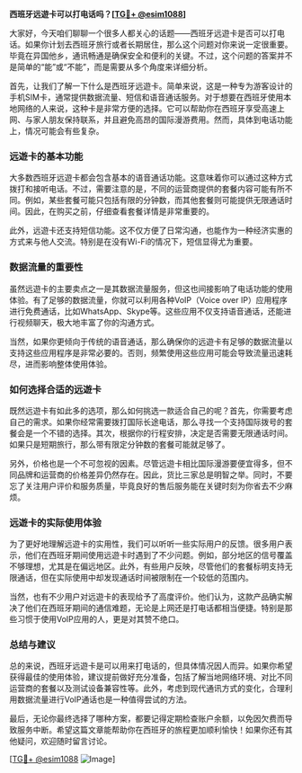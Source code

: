 **西班牙远遊卡可以打电话吗？[[TG💪+ @esim1088](https://t.me/s/esim1088)]**

大家好，今天咱们聊聊一个很多人都关心的话题——西班牙远遊卡是否可以打电话。如果你计划去西班牙旅行或者长期居住，那么这个问题对你来说一定很重要。毕竟在异国他乡，通讯畅通是确保安全和便利的关键。不过，这个问题的答案并不是简单的“能”或“不能”，而是需要从多个角度来详细分析。

首先，让我们了解一下什么是西班牙远遊卡。简单来说，这是一种专为游客设计的手机SIM卡，通常提供数据流量、短信和语音通话服务。对于想要在西班牙使用本地网络的人来说，这种卡是非常方便的选择。它可以帮助你在西班牙享受高速上网、与家人朋友保持联系，并且避免高昂的国际漫游费用。然而，具体到电话功能上，情况可能会有些复杂。

### **远遊卡的基本功能**

大多数西班牙远遊卡都会包含基本的语音通话功能。这意味着你可以通过这种方式拨打和接听电话。不过，需要注意的是，不同的运营商提供的套餐内容可能有所不同。例如，某些套餐可能只包括有限的分钟数，而其他套餐则可能提供无限通话时间。因此，在购买之前，仔细查看套餐详情是非常重要的。

此外，远遊卡还支持短信功能。这不仅方便了日常沟通，也能作为一种经济实惠的方式来与他人交流。特别是在没有Wi-Fi的情况下，短信显得尤为重要。

### **数据流量的重要性**

虽然远遊卡的主要卖点之一是其数据流量服务，但这也间接影响了电话功能的使用体验。有了足够的数据流量，你就可以利用各种VoIP（Voice over IP）应用程序进行免费通话，比如WhatsApp、Skype等。这些应用不仅支持语音通话，还能进行视频聊天，极大地丰富了你的沟通方式。

当然，如果你更倾向于传统的语音通话，那么确保你的远遊卡有足够的数据流量以支持这些应用程序是非常必要的。否则，频繁使用这些应用可能会导致流量迅速耗尽，进而影响整体使用体验。

### **如何选择合适的远遊卡**

既然远遊卡有如此多的选项，那么如何挑选一款适合自己的呢？首先，你需要考虑自己的需求。如果你经常需要拨打国际长途电话，那么寻找一个支持国际拨号的套餐会是一个不错的选择。其次，根据你的行程安排，决定是否需要无限通话时间。如果只是短期旅行，那么带有限定分钟数的套餐可能就足够了。

另外，价格也是一个不可忽视的因素。尽管远遊卡相比国际漫游要便宜得多，但不同品牌和运营商的价格差异仍然存在。因此，货比三家总是明智之举。同时，不要忘了关注用户评价和服务质量，毕竟良好的售后服务能在关键时刻为你省去不少麻烦。

### **远遊卡的实际使用体验**

为了更好地理解远遊卡的实用性，我们可以听听一些实际用户的反馈。很多用户表示，他们在西班牙期间使用远遊卡时遇到了不少问题。例如，部分地区的信号覆盖不够理想，尤其是在偏远地区。此外，有些用户反映，尽管他们的套餐标明支持无限通话，但在实际使用中却发现通话时间被限制在一个较低的范围内。

当然，也有不少用户对远遊卡的表现给予了高度评价。他们认为，这款产品确实解决了他们在西班牙期间的通信难题，无论是上网还是打电话都相当便捷。特别是那些习惯于使用VoIP应用的人，更是对其赞不绝口。

### **总结与建议**

总的来说，西班牙远遊卡是可以用来打电话的，但具体情况因人而异。如果你希望获得最佳的使用体验，建议提前做好充分准备，包括了解当地网络环境、对比不同运营商的套餐以及测试设备兼容性等。此外，考虑到现代通讯方式的变化，合理利用数据流量进行VoIP通话也是一种值得尝试的方法。

最后，无论你最终选择了哪种方案，都要记得定期检查账户余额，以免因欠费而导致服务中断。希望这篇文章能帮助你在西班牙的旅程更加顺利愉快！如果你还有其他疑问，欢迎随时留言讨论。

[[TG💪+ @esim1088](https://t.me/s/esim1088) ![Image](https://i.postimg.cc/4NQfJmqS/Snipaste-2025-05-13-00-14-12.png)]